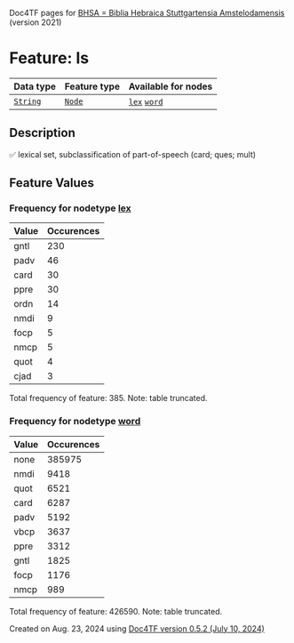 Doc4TF pages for [BHSA = Biblia Hebraica Stuttgartensia Amstelodamensis](https://github.com/ETCBC/BHSA/tree/master/tf) (version 2021)
# Feature: ls
Data type|Feature type|Available for nodes
---|---|---
[`String`](featuresbydatatype.md#string)|[`Node`](featuresbytype.md#node)| [`lex`](featuresbynodetype.md#lex)  [`word`](featuresbynodetype.md#word) 
## Description
✅ lexical set, subclassification of part-of-speech (card; ques; mult)
## Feature Values
### Frequency for nodetype [lex](featuresbynodetype.md#lex)
Value|Occurences
---|---
gntl|230
padv|46
card|30
ppre|30
ordn|14
nmdi|9
focp|5
nmcp|5
quot|4
cjad|3

Total frequency of feature: 385. Note: table truncated.
 ### Frequency for nodetype [word](featuresbynodetype.md#word)
Value|Occurences
---|---
none|385975
nmdi|9418
quot|6521
card|6287
padv|5192
vbcp|3637
ppre|3312
gntl|1825
focp|1176
nmcp|989

Total frequency of feature: 426590. Note: table truncated.
  

Created on Aug. 23, 2024 using [Doc4TF version 0.5.2 (July 10, 2024)](https://github.com/tonyjurg/Doc4TF/blob/main/CreateFeatureDoc.ipynb) 